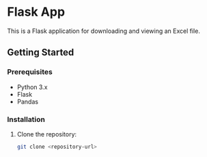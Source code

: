 # Flask App

This is a Flask application for downloading and viewing an Excel file.

## Getting Started

### Prerequisites

- Python 3.x
- Flask
- Pandas

### Installation

1. Clone the repository:
   ```bash
   git clone <repository-url>
